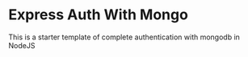 # Express Auth With Mongo

This is a starter template of complete authentication with mongodb in NodeJS